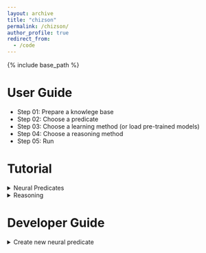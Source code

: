 ```yaml
---
layout: archive
title: "chizson"
permalink: /chizson/
author_profile: true
redirect_from:
  - /code
---
```


{% include base_path %}

User Guide
======

* Step 01: Prepare a knowlege base
* Step 02: Choose a predicate
* Step 03: Choose a learning method (or load pre-trained models)
* Step 04: Choose a reasoning method
* Step 05: Run


Tutorial
======

<details><summary> Neural Predicates </summary><blockquote>

<details><summary>Symbolic Neural Predicate</summary><blockquote>

  <ul>
    <li> Auto-Encoder NP </li>  
    <li> RBM Predicate </li>
  </ul>
</blockquote></details>

<details><summary>Predictive Neural Predicate</summary><blockquote>

</blockquote></details>

<details><summary>Generative Neural Predicate</summary><blockquote>

</blockquote></details>

<details><summary>General Neural Predicate</summary><blockquote>
    
    <ul>
     <li> Compositional Neural Predicate </li>
     <li> DBN Predicate</li>
    </ul>
</blockquote></details>	
</blockquote></details>

<details><summary>Reasoning</summary><blockquote>

<details>Chaining</summary><blockquote>

<ul>
 <li>Voted Backward-Forward Chaining </li>
</ul>
</blockquote></details>

<details>Best Satisfiability</summary><blockquote>

<ul>
 <li>Gibbs Sampling Reasoner</li>
 <li>Free-Energy Minimiser</li>
</ul>
</blockquote></details>
</blockquote></details>

Developer Guide
======



<details>
 <summary>Create new neural predicate</summary>

  <details>
   <summary>Create new neural predicate</summary>
    
 </details>	   
</details>	
